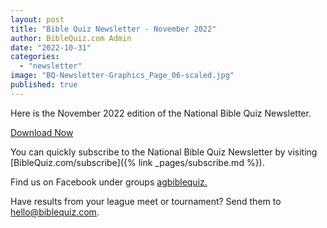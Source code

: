 ```yaml
---
layout: post
title: "Bible Quiz Newsletter - November 2022"
author: BibleQuiz.com Admin
date: "2022-10-31"
categories: 
  - "newsletter"
image: "BQ-Newsletter-Graphics_Page_06-scaled.jpg"
published: true
---
```


Here is the November 2022 edition of the National Bible Quiz Newsletter.

<a href="[{% link assets/2022/2022-November.pdf %}](% link assets/2022/2022-November.pdf %})" class="button is-primary">Download Now</a>

You can quickly subscribe to the National Bible Quiz Newsletter by visiting [BibleQuiz.com/subscribe]({% link _pages/subscribe.md %}).

Find us on Facebook under groups [agbiblequiz.](https://www.facebook.com/groups/agbiblequiz)

Have results from your league meet or tournament? Send them to [hello@biblequiz.com](mailto:hello@biblequiz.com).
